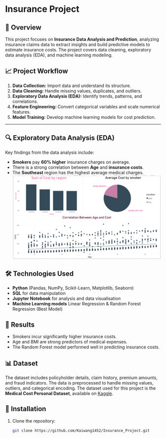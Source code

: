 # Insurance Project

## 📌 Overview

This project focuses on **Insurance Data Analysis and Prediction**, analyzing insurance claims data to extract insights and build predictive models to estimate insurance costs. The project covers data cleaning, exploratory data analysis (EDA), and machine learning modeling.

## 📈 Project Workflow

1. **Data Collection:** Import data and understand its structure.
2. **Data Cleaning:** Handle missing values, duplicates, and outliers.
3. **Exploratory Data Analysis (EDA):** Identify trends, patterns, and correlations.
4. **Feature Engineering:** Convert categorical variables and scale numerical features.
5. **Model Training:** Develop machine learning models for cost prediction.

---

## 🔍 Exploratory Data Analysis (EDA)

Key findings from the data analysis include:

- **Smokers** pay **60% higher** insurance charges on average.
- There is a strong correlation between **Age** and **insurance costs**.
- The **Southeast** region has the highest average medical charges.
![Alt text](reports/pic_1.png)

## 🛠️ Technologies Used

- **Python** (Pandas, NumPy, Scikit-Learn, Matplotlib, Seaborn)
- **SQL** for data manipulation
- **Jupyter Notebook** for analysis and data visualisation
- **Machine Learning models** Linear Regression & Random Forest Regression (Best Model)

## 🏁 Results
- Smokers incur significantly higher insurance costs.
- Age and BMI are strong predictors of medical expenses.
- The Random Forest model performed well in predicting insurance costs.

## 📊 Dataset

The dataset includes policyholder details, claim history, premium amounts, and fraud indicators. The data is preprocessed to handle missing values, outliers, and categorical encoding.
The dataset used for this project is the **Medical Cost Personal Dataset**, available on [Kaggle](https://www.kaggle.com/datasets/mirichoi0218/insurance).

## 🚀 Installation

1. Clone the repository:
   ```sh
   git clone https://github.com/Kaiwang1452/Insurance_Project.git
